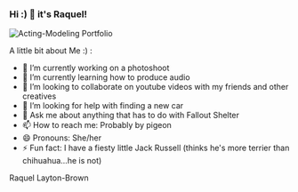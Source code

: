 ### Hi :) 👋 it's Raquel!
![Acting-Modeling Portfolio](https://user-images.githubusercontent.com/90295639/146756285-8b540c08-d20c-4d98-8064-170c635c94ff.JPEG)

A little bit about Me :) :

- 🔭 I’m currently working on a photoshoot
- 🌱 I’m currently learning how to produce audio
- 👯 I’m looking to collaborate on youtube videos with my friends and other creatives
- 🤔 I’m looking for help with finding a new car
- 💬 Ask me about anything that has to do with Fallout Shelter
- 📫 How to reach me: Probably by pigeon
- 😄 Pronouns: She/her
- ⚡ Fun fact: I have a fiesty little Jack Russell (thinks he's more terrier than chihuahua...he is not)

Raquel Layton-Brown